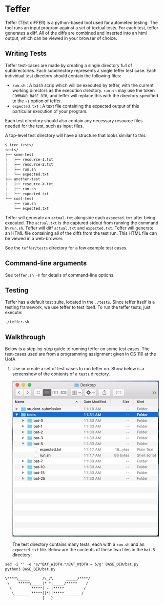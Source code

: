 # Teffer

Teffer (TEst diFFER) is a python-based tool used for autometed testing.
The tool runs an input program against a set of textual tests.
For each test, teffer generates a diff.
All of the diffs are combined and inserted into an html output, which can be viewed in your browser of choice.


## Writing Tests

Teffer test-cases are made by creating a single directory full of subdirectories.
Each subdirectory represents a single teffer test case.
Each individual test directory should contain the following files:

* `run.sh` : A bash scrip which will be executed by teffer, with the current working directors as the execution directory.
             `run.sh` may use the token `COMMAND_BASE_DIR`, and teffer will replace this with the directory specified to the `-s` option of teffer.
* `expected.txt` : A text file containing the expected output of this particular execution of your program.

Each test directory should also contain any necessary resource files needed for the test, such as input files.

A top-level test directory will have a structure that looks similar to this:

```
$ tree tests/
tests/
├── some-test
│   ├── resource-1.txt
|   ├── resource-2.txt
│   ├── run.sh
│   └── expected.txt
├── another-test
│   ├── resource-X.txt
│   ├── run.sh
│   └── expected.txt
└── cool-test
    ├── run.sh
    └── expected.txt
```

Teffer will generate an `actual.txt` alongside each `expected.txt` after being executed.
The `actual.txt` is the captured stdout from running the command in `run.sh`.
Teffer will diff `actual.txt` and `expected.txt`.
Teffer will generate an HTML file containing all of the diffs from the test run.
This HTML file can be viewed in a web-browser.

See the `teffer/tests` directory for a few example test cases.


## Command-line arguments

See `teffer.sh -h` for details of command-line options.


## Testing

Teffer has a default test suite, located in the `./tests`.
Since teffer itself is a testing framework, we use teffer to test itself.
To run the teffer tests, just execute:

```
./teffer.sh
```


## Walkthrough

Below is a step-by-step guide to running teffer on some test cases.
The test-cases used are from a programming assignment given in CS 110 at the UofA.

1) Use or create a set of test cases to run teffer on.
   Show below is a screenshow of the contents of a `tests` directory.
   
   ![files](./images/files.png)
   
   The test directory contains many tests, each with a `run.sh` and an `expected.txt` file.
   Below are the contents of these two files in the `bat-5` directory:
```
sed -i '' -e 's/^BAT_WIDTH.*/BAT_WIDTH = 5/g' BASE_DIR/bat.py
python3 BASE_DIR/bat.py
```
```
\****\_____      /\_/\      _____/****/
 \    *****\_____|* *|_____/*****    / 
  \         *****| - |*****         /  
   \_______ *****||*||***** _______/   
                 {   }
```

